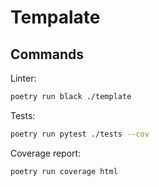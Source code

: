 # Tempalate

## Commands

Linter:
```bash
poetry run black ./template
```

Tests:
```bash
poetry run pytest ./tests --cov
```

Coverage report:
```bash
poetry run coverage html
```
